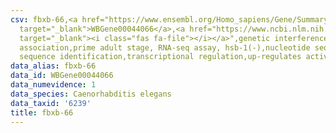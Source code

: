 ```yaml
---
csv: fbxb-66,<a href="https://www.ensembl.org/Homo_sapiens/Gene/Summary?db=core;g=WBGene00044066"
  target="_blank">WBGene00044066</a>,<a href="https://www.ncbi.nlm.nih.gov/pubmed/30894454"
  target="_blank"><i class="fas fa-file"></i></a>",genetic interference,functional
  association,prime adult stage, RNA-seq assay, hsb-1(-),nucleotide sequence identification,nucleotide
  sequence identification,transcriptional regulation,up-regulates activity
data_alias: fbxb-66
data_id: WBGene00044066
data_numevidence: 1
data_species: Caenorhabditis elegans
data_taxid: '6239'
title: fbxb-66
---
```

